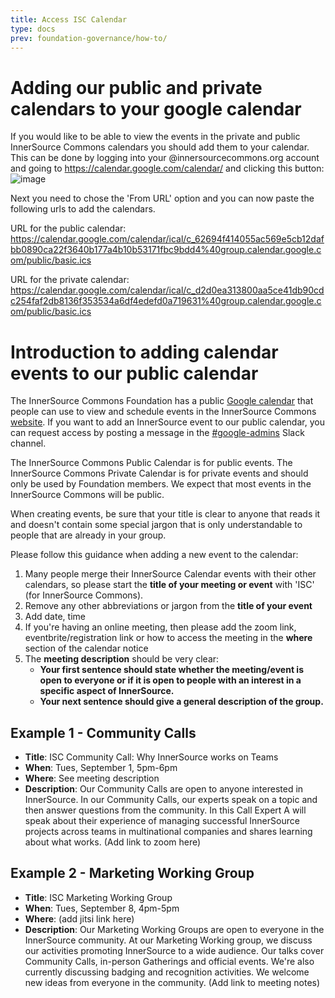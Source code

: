 ```yaml
---
title: Access ISC Calendar
type: docs
prev: foundation-governance/how-to/
---
```

# Adding our public and private calendars to your google calendar
If you would like to be able to view the events in the private and public InnerSource Commons calendars you should add them to your calendar. This can be done by logging into your @innersourcecommons.org account and going to https://calendar.google.com/calendar/ and clicking this button: ![image](https://github.com/user-attachments/assets/3bac171f-caba-4f59-90a0-be06fce5f1fd) 

Next you need to chose the 'From URL' option and you can now paste the following urls to add the calendars. 

URL for the public calendar: https://calendar.google.com/calendar/ical/c_62694f414055ac569e5cb12dafbb0890ca22f3640b177a4b10b53171fbc9bdd4%40group.calendar.google.com/public/basic.ics 

URL for the private calendar: https://calendar.google.com/calendar/ical/c_d2d0ea313800aa5ce41db90cdc254faf2db8136f353534a6df4edefd0a719631%40group.calendar.google.com/public/basic.ics 



# Introduction to adding calendar events to our public calendar

The InnerSource Commons Foundation has a public [Google calendar] that people can use to view and schedule events in the InnerSource Commons [website](https://innersourcecommons.org/calendar/).
If you want to add an InnerSource event to our public calendar, you can request access by posting a message in the [#google-admins] Slack channel.

The InnerSource Commons Public Calendar is for public events.
The InnerSource Commons Private Calendar is for private events and should only be used by Foundation members.
We expect that most events in the InnerSource Commons will be public.

When creating events, be sure that your title is clear to anyone that reads it and doesn't contain some special jargon that is only understandable to people that are already in your group.

Please follow this guidance when adding a new event to the calendar:

1. Many people merge their InnerSource Calendar events with their other calendars, so please start the **title of your meeting or event** with 'ISC' (for InnerSource Commons).
2. Remove any other abbreviations or jargon from the **title of your event** 
3. Add date, time
4. If you're having an online meeting, then please add the zoom link, eventbrite/registration link or how to access the meeting in the **where** section of the calendar notice
5. The **meeting description** should be very clear:
   - **Your first sentence should state whether the meeting/event is open to everyone or if it is open to people with an interest in a specific aspect of InnerSource.** 
   - **Your next sentence should give a general description of the group.** 

## Example 1 - Community Calls

* **Title**: ISC Community Call: Why InnerSource works on Teams
* **When**: Tues, September 1, 5pm-6pm
* **Where**: See meeting description
* **Description**: 
Our Community Calls are open to anyone interested in InnerSource. In our Community Calls, our experts speak on a topic and then answer questions from the community. In this Call Expert A will speak about their experience of managing successful InnerSource projects across teams in multinational companies and shares learning about what works.
(Add link to zoom here)

## Example 2 - Marketing Working Group

* **Title**: ISC Marketing Working Group
* **When**: Tues, September 8, 4pm-5pm
* **Where**: (add jitsi link here)
* **Description**: 
Our Marketing Working Groups are open to everyone in the InnerSource community. At our Marketing Working group, we discuss our activities promoting InnerSource to a wide audience. Our talks cover Community Calls, in-person Gatherings and official events. We're also currently discussing badging and recognition activities. We welcome new ideas from everyone in the community.
(Add link to meeting notes)

[#google-admins]: https://app.slack.com/client/T04PXKRM0/C06V6RGLBP1
[Google calendar]: https://calendar.google.com/calendar/embed?src=c_62694f414055ac569e5cb12dafbb0890ca22f3640b177a4b10b53171fbc9bdd4%40group.calendar.google.com
